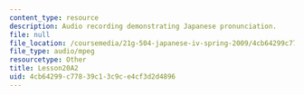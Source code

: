 ```yaml
---
content_type: resource
description: Audio recording demonstrating Japanese pronunciation.
file: null
file_location: /coursemedia/21g-504-japanese-iv-spring-2009/4cb64299c77839c13c9ce4cf3d2d4896_Lesson20A2.mp3
file_type: audio/mpeg
resourcetype: Other
title: Lesson20A2
uid: 4cb64299-c778-39c1-3c9c-e4cf3d2d4896
---
```

